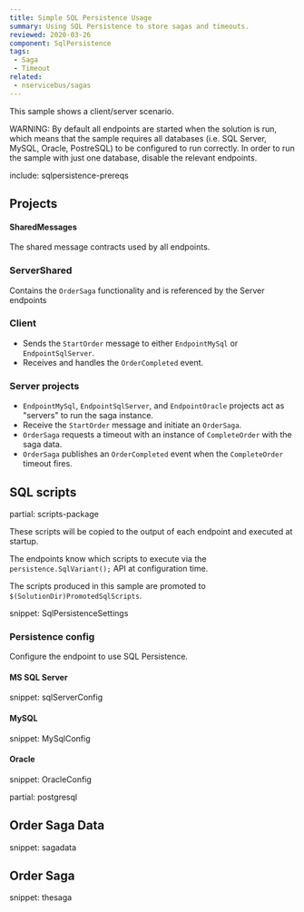 ```yaml
---
title: Simple SQL Persistence Usage
summary: Using SQL Persistence to store sagas and timeouts.
reviewed: 2020-03-26
component: SqlPersistence
tags:
 - Saga
 - Timeout
related:
 - nservicebus/sagas
---
```


This sample shows a client/server scenario.

WARNING: By default all endpoints are started when the solution is run, which means that the sample requires all databases (i.e. SQL Server, MySQL, Oracle, PostreSQL) to be configured to run correctly. In order to run the sample with just one database, disable the relevant endpoints.

include: sqlpersistence-prereqs


## Projects


#### SharedMessages

The shared message contracts used by all endpoints.


### ServerShared

Contains the `OrderSaga` functionality and is referenced by the Server endpoints


### Client

 * Sends the `StartOrder` message to either `EndpointMySql` or `EndpointSqlServer`.
 * Receives and handles the `OrderCompleted` event.


### Server projects
 
 * `EndpointMySql`, `EndpointSqlServer`, and `EndpointOracle` projects act as "servers" to run the saga instance.
 * Receive the `StartOrder` message and initiate an `OrderSaga`.
 * `OrderSaga` requests a timeout with an instance of `CompleteOrder` with the saga data.
 * `OrderSaga` publishes an `OrderCompleted` event when the `CompleteOrder` timeout fires.


## SQL scripts

partial: scripts-package

These scripts will be copied to the output of each endpoint and executed at startup.

The endpoints know which scripts to execute via the `persistence.SqlVariant();` API at configuration time.

The scripts produced in this sample are promoted to `$(SolutionDir)PromotedSqlScripts`.

snippet: SqlPersistenceSettings


### Persistence config

Configure the endpoint to use SQL Persistence.


#### MS SQL Server

snippet: sqlServerConfig


#### MySQL

snippet: MySqlConfig


#### Oracle

snippet: OracleConfig


partial: postgresql


## Order Saga Data

snippet: sagadata


## Order Saga

snippet: thesaga

